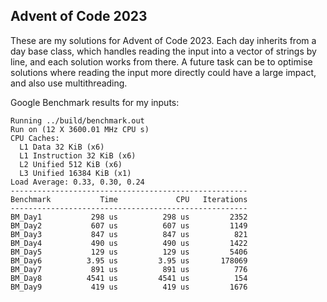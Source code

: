## Advent of Code 2023

These are my solutions for Advent of Code 2023. Each day inherits from a day base class, which handles reading the input into a vector of strings by line, and each solution works from there. 
A future task can be to optimise solutions where reading the input more directly could have a large impact, and also use multithreading.

Google Benchmark results for my inputs:
```
Running ../build/benchmark.out
Run on (12 X 3600.01 MHz CPU s)
CPU Caches:
  L1 Data 32 KiB (x6)
  L1 Instruction 32 KiB (x6)
  L2 Unified 512 KiB (x6)
  L3 Unified 16384 KiB (x1)
Load Average: 0.33, 0.30, 0.24
-----------------------------------------------------
Benchmark           Time             CPU   Iterations
-----------------------------------------------------
BM_Day1           298 us          298 us         2352
BM_Day2           607 us          607 us         1149
BM_Day3           847 us          847 us          821
BM_Day4           490 us          490 us         1422
BM_Day5           129 us          129 us         5406
BM_Day6          3.95 us         3.95 us       178069
BM_Day7           891 us          891 us          776
BM_Day8          4541 us         4541 us          154
BM_Day9           419 us          419 us         1676
```